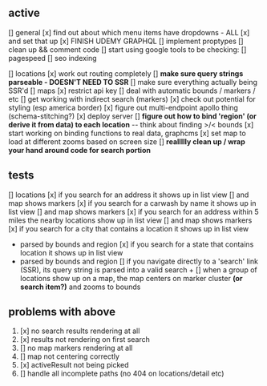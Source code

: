 ## active
[] general
  [x] find out about which menu items have dropdowns - ALL
    [x] and set that up
  [x] FINISH UDEMY GRAPHQL
  [] implement proptypes
  [] clean up && comment code
  [] start using google tools to be checking:
    [] pagespeed
    [] seo indexing

[] locations 
  [x] work out routing completely
    [] **make sure query strings parseable - DOESN'T NEED TO SSR**
    [] make sure everything actually being SSR'd
  [] maps
    [x] restrict api key
    [] deal with automatic bounds / markers / etc
    [] get working with indirect search (markers)
    [x] check out potential for styling (esp america border)
  [x] figure out multi-endpoint apollo thing (schema-stitching?)
    [x] deploy server
  [] **figure out how to bind 'region' (or derive it from data) to each location** -- think about finding >/< bounds
  [x] start working on binding functions to real data, graphcms
  [x] set map to load at different zooms based on screen size
  [] **reallllly clean up / wrap your hand around code for search portion**



## tests
[] locations
  [x] if you search for an address it shows up in list view 
    [] and map shows markers
  [x] if you search for a carwash by name it shows up in list view
    [] and map shows markers
  [x] if you search for an address within 5 miles the nearby locations show up in list view
    [] and map shows markers
  [x] if you search for a city that contains a location it shows up in list view
  + parsed by bounds and region
  [x] if you search for a state that contains location it shows up in list view
  + parsed by bounds and region
  [] if you navigate directly to a 'search' link (SSR), its query string is parsed into a valid search
    +
  [] when a group of locations show up on a map, the map centers on marker cluster **(or search item?)** and zooms to bounds

## problems with above
1. [x] no search results rendering at all
2. [x] results not rendering on first search
2. [] no map markers rendering at all
3. [] map not centering correctly
4. [x] activeResult not being picked
5. [] handle all incomplete paths (no 404 on locations/detail etc)
